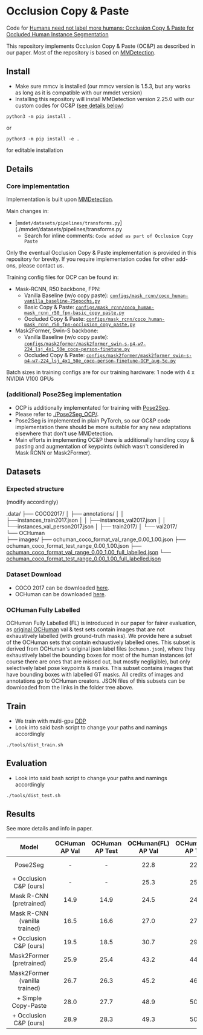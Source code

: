 # Occlusion Copy & Paste

Code for [Humans need not label more humans: Occlusion Copy & Paste for Occluded Human Instance Segmentation]()

This repository implements Occlusion Copy & Paste (OC&P) as described in our paper. Most of the repository is based on [MMDetection](https://github.com/open-mmlab/mmdetection).

## Install 

- Make sure mmcv is installed (our mmcv version is 1.5.3, but any works as long as it is compatible with our mmdet version) 
- Installing this repository will install MMDetection version 2.25.0 with our custom codes for OC&P ([see details below](#core-implementation))

```
python3 -m pip install . 
```
or 

```
python3 -m pip install -e . 
```
for editable installation

## Details 

### Core implementation

Implementation is built upon [MMDetection](https://github.com/open-mmlab/mmdetection).

Main changes in: 
- [`mmdet/datasets/pipelines/transforms.py`](./mmdet/datasets/pipelines/transforms.py
  - Search for inline comments: `Code added as part of Occlusion Copy Paste`

Only the eventual Occlusion Copy & Paste implementation is provided in this repository for brevity. If you require implementation codes for other add-ons, please contact us.  

Training config files for OCP can be found in: 
- Mask-RCNN, R50 backbone, FPN:
  - Vanilla Baseline (w/o copy paste): [`configs/mask_rcnn/coco_human-vanilla_baseline-75epochs.py`](configs/mask_rcnn/coco_human-vanilla_baseline-75epochs.py)
  - Basic Copy & Paste: [`configs/mask_rcnn/coco_human-mask_rcnn_r50_fpn-basic_copy_paste.py`](configs/mask_rcnn/coco_human-mask_rcnn_r50_fpn-basic_copy_paste.py)
  - Occluded Copy & Paste: [`configs/mask_rcnn/coco_human-mask_rcnn_r50_fpn-occlusion_copy_paste.py`](configs/mask_rcnn/coco_human-mask_rcnn_r50_fpn-occlusion_copy_paste.py)
- Mask2Former, Swin-S backbone: 
  - Vanilla Baseline (w/o copy paste): [`configs/mask2former/mask2former_swin-s-p4-w7-224_lsj_4x1_50e_coco-person-finetune.py`](configs/mask2former/mask2former_swin-s-p4-w7-224_lsj_4x1_50e_coco-person-finetune.py)
  - Occluded Copy & Paste: [`configs/mask2former/mask2former_swin-s-p4-w7-224_lsj_4x1_50e_coco-person-finetune-OCP_aug-5e.py`](configs/mask2former/mask2former_swin-s-p4-w7-224_lsj_4x1_50e_coco-person-finetune-OCP_aug-5e.py)

Batch sizes in training configs are for our training hardware: 1 node with 4 x NVIDIA V100 GPUs

### (additional) Pose2Seg implementation 

- OCP is additionally implementated for training with [Pose2Seg](https://github.com/liruilong940607/Pose2Seg). 
- Please refer to [./Pose2Seg_OCP/](./Pose2Seg_OCP). 
- Pose2Seg is implemented in plain PyTorch, so our OC&P code implementation there should be more suitable for any new adaptations elsewhere that don't use MMDetection. 
- Main efforts in implementing OC&P there is additionally handling copy & pasting and augmentation of keypoints (which wasn't considered in Mask RCNN or Mask2Former).


## Datasets

### Expected structure

(modify accordingly)

.data/
├── COCO2017/
│   ├── annotations/
│   │   ├──instances_train2017.json
│   │   ├──instances_val2017.json
│   │   └──instances_val_person2017.json
│   ├── train2017/
│   └── val2017/           
└── OCHuman                    
    ├── images/ 
    ├── ochuman_coco_format_val_range_0.00_1.00.json 
    ├── ochuman_coco_format_test_range_0.00_1.00.json
    ├── [ochuman_coco_format_val_range_0.00_1.00_full_labelled.json]()
    └── [ochuman_coco_format_test_range_0.00_1.00_full_labelled.json]()

### Dataset Download

- COCO 2017 can be downloaded [here](https://cocodataset.org/#download). 
- OCHuman can be downloaded [here](https://github.com/liruilong940607/OCHumanApi).

### OCHuman Fully Labelled

OCHuman Fully Labelled (FL) is introduced in our paper for fairer evaluation, as [original OCHuman](https://github.com/liruilong940607/OCHumanApi) val & test sets contain images that are not exhaustively labelled (with ground-truth masks). We provide here a subset of the OCHuman sets that contain exhaustively labelled ones. This subset is derived from OCHuman's original json label files (`ochuman.json`), where they exhaustively label the bounding boxes for most of the human instances (of course there are ones that are missed out, but mostly negligible), but only selectively label pose keypoints & masks. This subset contains images that have bounding boxes with labelled GT masks. All credits of images and annotations go to OCHuman creators. JSON files of this subsets can be downloaded from the links in the folder tree above. 

## Train

- We train with multi-gpu [DDP](https://pytorch.org/tutorials/intermediate/ddp_tutorial.html)
- Look into said bash script to change your paths and namings accordingly

```
./tools/dist_train.sh
```

## Evaluation

- Look into said bash script to change your paths and namings accordingly

```
./tools/dist_test.sh
```

## Results

See more details and info in paper.


|         Model                  |  OCHuman AP Val | OCHuman AP Test | OCHuman(FL) AP Val | OCHuman(FL) AP Test | Config |   Weights   |
| :----------------------------: | :-------------: | :-------------: | :----------------: | :-----------------: | :----: | :---------: |
|   Pose2Seg                     |         -       |       -         |        22.8        |        22.9         |   -    |  their repo |
|  + Occlusion C&P (ours)        |         -       |       -         |        25.3        |        25.1         |   -    |  their repo |
|   Mask R-CNN (pretrained)      |       14.9      |      14.9       |        24.5        |        24.9         |   -    |  their repo |
|   Mask R-CNN (vanilla trained) |       16.5      |      16.6       |        27.0        |        27.4         |   -    |  their repo |
|  + Occlusion C&P (ours)        |       19.5      |      18.5       |        30.7        |        29.9         |   -    |  their repo |
|   Mask2Former (pretrained)     |       25.9      |      25.4       |        43.2        |        44.7         |   -    |  their repo |
|   Mask2Former (vanilla trained)|       26.7      |      26.3       |        45.2        |        46.4         |   -    |  their repo |
|  + Simple Copy-Paste           |       28.0      |      27.7       |        48.9        |        50.2         |   -    |  their repo |
|  + Occlusion C&P (ours)        |       28.9      |      28.3       |        49.3        |        50.6         |   -    |  their repo |

